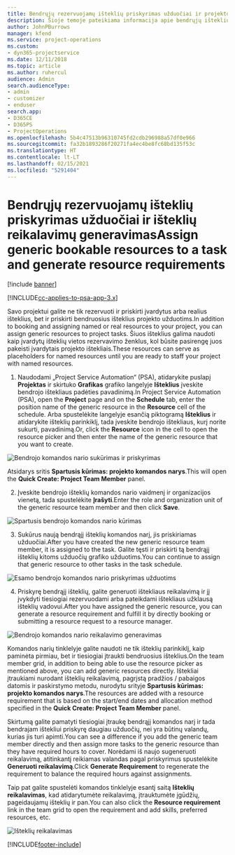 ```yaml
---
title: Bendrųjų rezervuojamų išteklių priskyrimas užduočiai ir projekto komandai
description: Šioje temoje pateikiama informacija apie bendrųjų išteklių rezervavimą užduotims ir projekto komandoms.
author: JohnPBurrows
manager: kfend
ms.service: project-operations
ms.custom:
- dyn365-projectservice
ms.date: 12/11/2018
ms.topic: article
ms.author: ruhercul
audience: Admin
search.audienceType:
- admin
- customizer
- enduser
search.app:
- D365CE
- D365PS
- ProjectOperations
ms.openlocfilehash: 5b4c47513b96310745fd2cdb296988a57df0e966
ms.sourcegitcommit: fa32b1893286f20271fa4ec4be8fc68bd135f53c
ms.translationtype: HT
ms.contentlocale: lt-LT
ms.lasthandoff: 02/15/2021
ms.locfileid: "5291404"
---
```

# <a name="assign-generic-bookable-resources-to-a-task-and-generate-resource-requirements"></a><span data-ttu-id="411af-103">Bendrųjų rezervuojamų išteklių priskyrimas užduočiai ir išteklių reikalavimų generavimas</span><span class="sxs-lookup"><span data-stu-id="411af-103">Assign generic bookable resources to a task and generate resource requirements</span></span> 

[!include [banner](../includes/psa-now-project-operations.md)]

[!INCLUDE[cc-applies-to-psa-app-3.x](../includes/cc-applies-to-psa-app-3x.md)]

<span data-ttu-id="411af-104">Savo projektui galite ne tik rezervuoti ir priskirti įvardytus arba realius išteklius, bet ir priskirti bendruosius išteklius projekto užduotims.</span><span class="sxs-lookup"><span data-stu-id="411af-104">In addition to booking and assigning named or real resources to your project, you can assign generic resources to project tasks.</span></span> <span data-ttu-id="411af-105">Šiuos išteklius galima naudoti kaip įvardytų išteklių vietos rezervavimo ženklus, kol būsite pasirengę juos pakeisti įvardytais projekto ištekliais.</span><span class="sxs-lookup"><span data-stu-id="411af-105">These resources can serve as placeholders for named resources until you are ready to staff your project with named resources.</span></span> 

1. <span data-ttu-id="411af-106">Naudodami „Project Service Automation“ (PSA), atidarykite puslapį **Projektas** ir skirtuko **Grafikas** grafiko langelyje **Išteklius** įveskite bendrojo ištekliaus padėties pavadinimą.</span><span class="sxs-lookup"><span data-stu-id="411af-106">In Project Service Automation (PSA), open the **Project** page and on the **Schedule** tab, enter the position name of the generic resource in the **Resource** cell of the schedule.</span></span> <span data-ttu-id="411af-107">Arba spustelėkite langelyje esančią piktogramą **Išteklius** ir atidarykite išteklių parinkiklį, tada įveskite bendrojo ištekliaus, kurį norite sukurti, pavadinimą.</span><span class="sxs-lookup"><span data-stu-id="411af-107">Or, click the **Resource** icon in the cell to open the resource picker and then enter the name of the generic resource that you want to create.</span></span>

![Bendrojo komandos nario sukūrimas ir priskyrimas](media/RM-how-to-9.png)

<span data-ttu-id="411af-109">Atsidarys sritis **Spartusis kūrimas: projekto komandos narys**.</span><span class="sxs-lookup"><span data-stu-id="411af-109">This will open the **Quick Create: Project Team Member** panel.</span></span> 

2. <span data-ttu-id="411af-110">Įveskite bendrojo išteklių komandos nario vaidmenį ir organizacijos vienetą, tada spustelėkite **Įrašyti**.</span><span class="sxs-lookup"><span data-stu-id="411af-110">Enter the role and organization unit of the generic resource team member and then click **Save**.</span></span>

![Spartusis bendrojo komandos nario kūrimas](media/RM-how-to-10.png)

3. <span data-ttu-id="411af-112">Sukūrus naują bendrąjį išteklių komandos narį, jis priskiriamas užduočiai.</span><span class="sxs-lookup"><span data-stu-id="411af-112">After you have created the new generic resource team member, it is assigned to the task.</span></span> <span data-ttu-id="411af-113">Galite tęsti ir priskirti tą bendrąjį išteklių kitoms užduočių grafiko užduotims.</span><span class="sxs-lookup"><span data-stu-id="411af-113">You can continue to assign that generic resource to other tasks in the task schedule.</span></span>

![Esamo bendrojo komandos nario priskyrimas užduotims](media/RM-how-to-11.png)

4. <span data-ttu-id="411af-115">Priskyrę bendrąjį išteklių, galite generuoti ištekliaus reikalavimą ir jį įvykdyti tiesiogiai rezervuodami arba pateikdami ištekliaus užklausą išteklių vadovui.</span><span class="sxs-lookup"><span data-stu-id="411af-115">After you have assigned the generic resource, you can generate a resource requirement and fulfill it by directly booking or submitting a resource request to a resource manager.</span></span>

![Bendrojo komandos nario reikalavimo generavimas](media/RM-how-to-12.png)

<span data-ttu-id="411af-117">Komandos narių tinklelyje galite naudoti ne tik išteklių parinkiklį, kaip paminėta pirmiau, bet ir tiesiogiai įtraukti bendruosius išteklius.</span><span class="sxs-lookup"><span data-stu-id="411af-117">On the team member grid, in addition to being able to use the resource picker as mentioned above, you can add generic resources directly.</span></span> <span data-ttu-id="411af-118">Ištekliai įtraukiami nurodant išteklių reikalavimą, pagrįstą pradžios / pabaigos datomis ir paskirstymo metodu, nurodytu srityje **Spartusis kūrimas: projekto komandos narys**.</span><span class="sxs-lookup"><span data-stu-id="411af-118">The resources are added with a resource requirement that is based on the start/end dates and allocation method specified in the **Quick Create: Project Team Member** panel.</span></span>

<span data-ttu-id="411af-119">Skirtumą galite pamatyti tiesiogiai įtraukę bendrąjį komandos narį ir tada bendrajam ištekliui priskyrę daugiau užduočių, nei yra būtinų valandų, kurias jis turi apimti.</span><span class="sxs-lookup"><span data-stu-id="411af-119">You can see a difference if you add the generic team member directly and then assign more tasks to the generic resource than they have required hours to cover.</span></span> <span data-ttu-id="411af-120">Norėdami iš naujo sugeneruoti reikalavimą, atitinkantį reikiamas valandas pagal priskyrimus spustelėkite **Generuoti reikalavimą**.</span><span class="sxs-lookup"><span data-stu-id="411af-120">Click **Generate Requirement** to regenerate the requirement to balance the required hours against assignments.</span></span>

<span data-ttu-id="411af-121">Taip pat galite spustelėti komandos tinklelyje esantį saitą **Išteklių reikalavimas**, kad atidarytumėte reikalavimą, įtrauktumėte įgūdžių, pageidaujamų išteklių ir pan.</span><span class="sxs-lookup"><span data-stu-id="411af-121">You can also click the **Resource requirement** link in the team grid to open the requirement and add skills, preferred resources, etc.</span></span>

![Išteklių reikalavimas](media/RM-how-to-13.png)



[!INCLUDE[footer-include](../includes/footer-banner.md)]